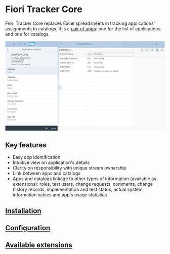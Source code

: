 # Fiori Tracker Core

Fiori Tracker Core replaces Excel spreadsheets in tracking applications' assignments to catalogs. It is a [pair of apps](core-apps.md): one for the list of applications and one for catalogs.

[![](res/ftcor-apps.png)](res/ftcor-apps.png)
## Key features
- Easy app identification 
- Intuitive view on application's details 
- Clarity on responsibility with unique stream ownership
- Link between apps and catalogs
- Apps and catalogs linkage to other types of information (available as extensions): roles, test users, change requests, comments, change history records, implementation and test status, actual system information values and app's usage statistics

## [Installation](inst.md)

## [Configuration](conf.md)

## [Available extensions](ext.md)


